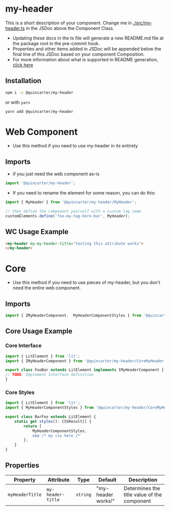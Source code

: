 # my-header

This is a short description of your component. Change me in [./src/my-header.ts](./src/my-header.ts#L6-42) in the JSDoc above the Component Class.

* Updating these docs in the ts file will generate a new README.md file at the package root in the pre-commit hook.
* Properties and other items added in JSDoc will be appended below the final line of this JSDoc based on your component Composition.
* For more information about what is supported in README generation, [click here](https://github.com/runem/web-component-analyzer)

## Installation
```bash
npm i -s @quincarter/my-header
```
or with `yarn`
```bash
yarn add @quincarter/my-header
```

# Web Component
* Use this method if you need to use my-header in its entirety
## Imports
* if you just need the web component as-is
```javascript
import '@quincarter/my-header';
```
* If you need to rename the element for some reason, you can do this:
```javascript
import { MyHeader } from '@quincarter/my-header/MyHeader';

// then define the component yourself with a custom tag name
customElements.define('foo-my-tag-here-bar', MyHeader);
```

## WC Usage Example
```html
<my-header my-my-header-title="testing this attribute works">
</my-header>
```

# Core
* Use this method if you need to use pieces of my-header, but you don't need the entire web component.
## Imports
```typescript
import { IMyHeaderComponent,  MyHeaderComponentStyles } from '@quincarter/my-header/CoreMyHeader';
```

## Core Usage Example
### Core Interface
```typescript
import { LitElement } from 'lit';
import { IMyHeaderComponent } from '@quincarter/my-header/CoreMyHeader';

export class FooBar extends LitElement implements IMyHeaderComponent {
// TODO: Implement Interface definition
}
```

### Core Styles
```typescript
import { LitElement } from 'lit';
import { MyHeaderComponentStyles } from '@quincarter/my-header/CoreMyHeader';

export class BarFoo extends LitElement {
    static get styles(): CSSResult[] {
        return [
            MyHeaderComponentStyles,
            css`/* my css here /*`
        ];
    }
}
```

## Properties

| Property        | Attribute         | Type     | Default            | Description                                 |
|-----------------|-------------------|----------|--------------------|---------------------------------------------|
| `myHeaderTitle` | `my-header-title` | `string` | "my-header works!" | Determines the title value of the component |
